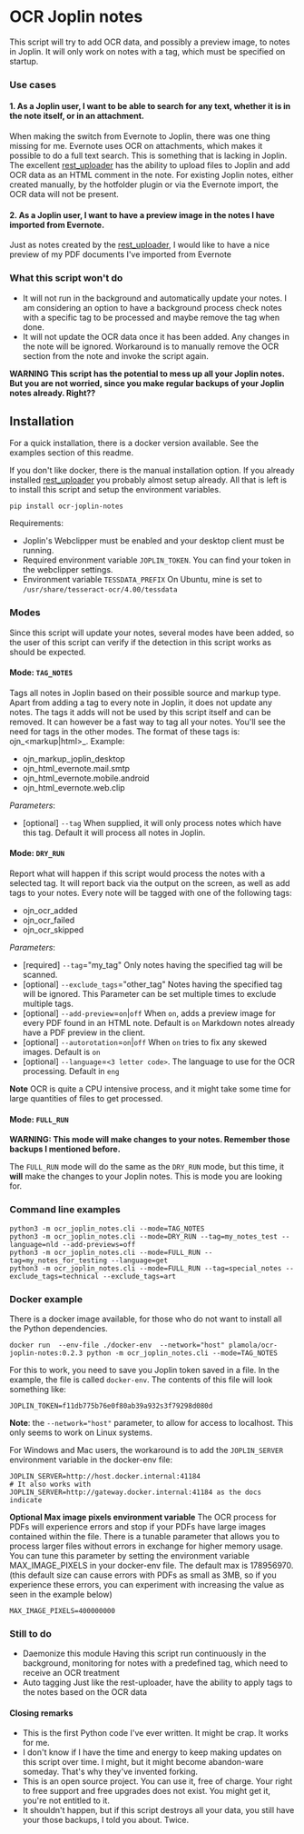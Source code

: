 OCR Joplin notes
========================

This script will try to add OCR data, and possibly a preview image, to notes in Joplin. It will only work on notes with a tag, which must be specified on startup.

### Use cases 
#### 1. As a Joplin user, I want to be able to search for any text, whether it is in the note itself, or in an attachment.
   When making the switch from Evernote to Joplin, there was one thing missing for me.
   Evernote uses OCR on attachments, which makes it possible to do a full text search. This is something that is lacking in Joplin.
   The excellent [rest_uploader](https://github.com/kellerjustin/rest-uploader) has the ability to upload files to Joplin and add OCR data as an HTML comment in the note.
   For existing Joplin notes, either created manually, by the hotfolder plugin or via the Evernote import, the OCR data will not be present.
#### 2. As a Joplin user, I want to have a preview image in the notes I have imported from Evernote.
   Just as notes created by the [rest_uploader](https://github.com/kellerjustin/rest-uploader), I would like to have a nice preview of my PDF documents I've imported from Evernote
                                                                                                                                                                                  
### What this script won't do
* It will not run in the background and automatically update your notes.
  I am considering an option to have a background process check notes with a specific tag to be processed and maybe remove the tag when done.
* It will not update the OCR data once it has been added. Any changes in the note will be ignored.
  Workaround is to manually remove the OCR section from the note and invoke the script again.


**WARNING This script has the potential to mess up all your Joplin notes. But you are not worried, since you make regular backups of your Joplin notes already. Right??**

## Installation
For a quick installation, there is a docker version available. See the examples section of this readme.

If you don't like docker, there is the manual installation option.
If you already installed [rest_uploader](https://github.com/kellerjustin/rest-uploader) you probably almost setup already.
All that is left is to install this script and setup the environment variables.

```shell
pip install ocr-joplin-notes
```

Requirements:
* Joplin's Webclipper must be enabled and your desktop client must be running.
* Required environment variable `JOPLIN_TOKEN`. You can find your token in the webclipper settings.
* Environment variable `TESSDATA_PREFIX` On Ubuntu, mine is set to `/usr/share/tesseract-ocr/4.00/tessdata`

### Modes
Since this script will update your notes, several modes have been added, so the user of this script can verify if the detection in this script works as should be expected.

#### Mode: `TAG_NOTES`
Tags all notes in Joplin based on their possible source and markup type.
Apart from adding a tag to every note in Joplin, it does not update any notes.
The tags it adds will not be used by this script itself and can be removed.
It can however be a fast way to tag all your notes. You'll see the need for tags in the other modes.
The format of these tags is: ojn_<markup|html>_<source>.
Example:
* ojn_markup_joplin_desktop
* ojn_html_evernote.mail.smtp
* ojn_html_evernote.mobile.android
* ojn_html_evernote.web.clip

*Parameters*:
* [optional] `--tag`
  When supplied, it will only process notes which have this tag. Default it will process all notes in Joplin.

#### Mode: `DRY_RUN`
Report what will happen if this script would process the notes with a selected tag.
It will report back via the output on the screen, as well as add tags to your notes.
Every note will be tagged with one of the following tags: 
* ojn_ocr_added
* ojn_ocr_failed
* ojn_ocr_skipped

*Parameters*:
* [required] `--tag`="my_tag"
  Only notes having the specified tag will be scanned.
* [optional] `--exclude_tags`="other_tag"
  Notes having the specified tag will be ignored. This Parameter can be set multiple times to exclude multiple tags.
* [optional] `--add-preview`=`on`|`off`
  When `on`, adds a preview image for every PDF found in an HTML note. Default is `on`
  Markdown notes already have a PDF preview in the client.
* [optional] `--autorotation`=`on`|`off`
  When `on` tries to fix any skewed images. Default is `on`
* [optional] `--language`=`<3 letter code>`. 
  The language to use for the OCR processing. Default in `eng`
  
**Note** OCR is quite a CPU intensive process, and it might take some time for large quantities of files to get processed.

#### Mode: `FULL_RUN`
**WARNING: This mode will make changes to your notes. Remember those backups I mentioned before.**

The `FULL_RUN` mode will do the same as the `DRY_RUN` mode, but this time, it **will** make the changes to your Joplin notes.
This is mode you are looking for.

### Command line examples

```shell
python3 -m ocr_joplin_notes.cli --mode=TAG_NOTES
python3 -m ocr_joplin_notes.cli --mode=DRY_RUN --tag=my_notes_test --language=nld --add-previews=off
python3 -m ocr_joplin_notes.cli --mode=FULL_RUN --tag=my_notes_for_testing --language=get
python3 -m ocr_joplin_notes.cli --mode=FULL_RUN --tag=special_notes --exclude_tags=technical --exclude_tags=art 
```

### Docker example

There is a docker image available, for those who do not want to install all the Python dependencies.
```shell
docker run  --env-file ./docker-env  --network="host" plamola/ocr-joplin-notes:0.2.3 python -m ocr_joplin_notes.cli --mode=TAG_NOTES
```
For this to work, you need to save you Joplin token saved in a file. In the example, the file is called `docker-env`. 
The contents of this file will look something like:
```
JOPLIN_TOKEN=f11db775b76e0f80ab39a932s3f79298d080d
```
**Note**: the `--network="host"` parameter, to allow for access to localhost. This only seems to work on Linux systems.

For Windows and Mac users, the workaround is to add the `JOPLIN_SERVER` environment variable in the docker-env file: 
```
JOPLIN_SERVER=http://host.docker.internal:41184
# It also works with JOPLIN_SERVER=http://gateway.docker.internal:41184 as the docs indicate
```
**Optional Max image pixels environment variable**
The OCR process for PDFs will experience errors and stop if your PDFs have large images contained within the file.  There is a tunable parameter that allows you to process larger files without errors in exchange for higher memory usage.  You can tune this parameter by setting the environment variable MAX_IMAGE_PIXELS in your docker-env file. The default max is 178956970. (this default size can cause errors with PDFs as small as 3MB, so if you experience these errors, you can experiment with increasing the value as seen in the example below)

```
MAX_IMAGE_PIXELS=400000000
```

### Still to do
* Daemonize this module
  Having this script run continuously in the background, monitoring for notes with a predefined tag, which need to receive an OCR treatment
* Auto tagging
  Just like the rest-uploader, have the ability to apply tags to the notes based on the OCR data

#### Closing remarks
* This is the first Python code I've ever written. It might be crap. It works for me. 
* I don't know if I have the time and energy to keep making updates on this script over time. I might, but it might become abandon-ware someday.
  That's why they've invented forking.
* This is an open source project. You can use it, free of charge.
  Your right to free support and free upgrades does not exist. You might get it, you're not entitled to it.
* It shouldn't happen, but if this script destroys all your data, you still have your those backups, I told you about. Twice.
